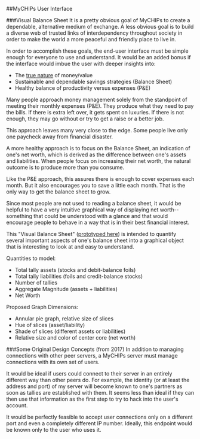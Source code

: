 ##MyCHIPs User Interface

###Visual Balance Sheet
It is a pretty obvious goal of MyCHIPs to create a dependable, alternative 
medium of exchange.  A less obvious goal is to build a diverse web of trusted
links of interdependency throughout society in order to make the world a more 
peaceful and friendly place to live in.

In order to accomplish these goals, the end-user interface must be simple
enough for everyone to use and understand.  It would be an added bonus if the
interface would imbue the user with deeper insights into:
  - The [true nature](http://gotchoices.org/mychips/value.html) of money/value
  - Sustainable and dependable savings strategies (Balance Sheet)
  - Healthy balance of productivity versus expenses (P&E)

Many people approach money management solely from the standpoint of meeting
their monthly expenses (P&E).  They produce what they need to pay the bills.
If there is extra left over, it gets spent on luxuries.  If there is not
enough, they may go without or try to get a raise or a better job.

This approach leaves many very close to the edge.  Some people live only one 
paycheck away from financial disaster.

A more healthy approach is to focus on the Balance Sheet, an indication of 
one's net worth, which is derived as the difference between one's assets and 
liabilities.  When people focus on increasing their net worth, the natural
outcome is to produce more than you consume.

Like the P&E approach, this assures there is enough to cover expenses each 
month.  But it also encourages you to save a little each month.  That is the
only way to get the balance sheet to grow.

Since most people are not used to reading a balance sheet, it would be helpful
to have a very intuitive graphical way of displaying net worth--something that
could be understood with a glance and that would encourage people to behave in
a way that is in their best financial interest.

This "Visual Balance Sheet" ([prototyped here](../test/visbs/index.html))
is intended to quantify several important aspects of one's balance sheet into 
a graphical object that is interesting to look at and easy to understand.

Quantities to model:
  - Total tally assets (stocks and debit-balance foils)
  - Total tally liabilities (foils and credit-balance stocks)
  - Number of tallies
  - Aggregate Magnitude (assets + liabilities)
  - Net Worth

Proposed Graph Dimensions:
  - Annular pie graph, relative size of slices
  - Hue of slices (asset/liability)
  - Shade of slices (different assets or liabilities)
  - Relative size and color of center core (net worth)

###Some Original Design Concepts (from 2017)
In addition to managing connections with other peer servers, a MyCHIPs server 
must manage connections with its own set of users.

It would be ideal if users could connect to their server in an entirely
different way than other peers do.  For example, the identity (or at least the
address and port) of my server will become known to one's partners as soon as
tallies are established with them.  It seems less than ideal if they can then 
use that information as the first step to try to hack into the user's account.

It would be perfectly feasible to accept user connections only on a different
port and even a completely different IP number.  Ideally, this endpoint would
be known only to the user who uses it.
